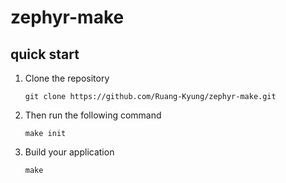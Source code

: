 # zephyr-make

## quick start

1. Clone the repository

   `git clone https://github.com/Ruang-Kyung/zephyr-make.git`

2. Then run the following command

   `make init`

3. Build your application

   `make`
